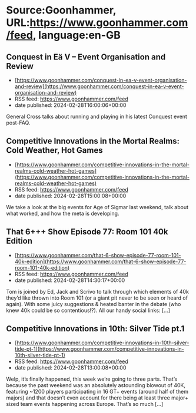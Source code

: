 # Source:Goonhammer, URL:https://www.goonhammer.com/feed, language:en-GB

## Conquest in Eä V – Event Organisation and Review
 - [https://www.goonhammer.com/conquest-in-ea-v-event-organisation-and-review](https://www.goonhammer.com/conquest-in-ea-v-event-organisation-and-review)
 - RSS feed: https://www.goonhammer.com/feed
 - date published: 2024-02-28T16:00:06+00:00

General Cross talks about running and playing in his latest Conquest event post-FAQ.

## Competitive Innovations in the Mortal Realms: Cold Weather, Hot Games
 - [https://www.goonhammer.com/competitive-innovations-in-the-mortal-realms-cold-weather-hot-games](https://www.goonhammer.com/competitive-innovations-in-the-mortal-realms-cold-weather-hot-games)
 - RSS feed: https://www.goonhammer.com/feed
 - date published: 2024-02-28T15:00:08+00:00

We take a look at the big events for Age of Sigmar last weekend, talk about what worked, and how the meta is developing.

## That 6+++ Show Episode 77: Room 101 40k Edition
 - [https://www.goonhammer.com/that-6-show-episode-77-room-101-40k-edition](https://www.goonhammer.com/that-6-show-episode-77-room-101-40k-edition)
 - RSS feed: https://www.goonhammer.com/feed
 - date published: 2024-02-28T14:30:17+00:00

Tom is joined by Ed, Jack and Scrivo to talk through which elements of 40k they&#8217;d like thrown into Room 101 (or a giant pit never to be seen or heard of again). With some juicy suggestions &#38; heated banter in the debate (who knew 40k could be so contentious!?). All our handy social links: [&#8230;]

## Competitive Innovations in 10th: Silver Tide pt.1
 - [https://www.goonhammer.com/competitive-innovations-in-10th-silver-tide-pt-1](https://www.goonhammer.com/competitive-innovations-in-10th-silver-tide-pt-1)
 - RSS feed: https://www.goonhammer.com/feed
 - date published: 2024-02-28T13:00:08+00:00

Welp, it&#8217;s finally happened, this week we&#8217;re going to three parts. That&#8217;s because the past weekend was an absolutely astounding blowout of 40K, featuring ~1200 players participating in 16 GT+ events (around half of them majors) and that doesn&#8217;t even account for there being at least three major+ sized team events happening across Europe. That&#8217;s so much [&#8230;]

